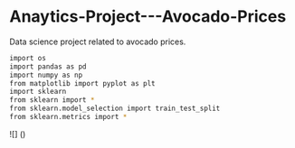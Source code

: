 # Anaytics-Project---Avocado-Prices
Data science project related to avocado prices.
```bash
import os
import pandas as pd
import numpy as np
from matplotlib import pyplot as plt
import sklearn
from sklearn import *
from sklearn.model_selection import train_test_split
from sklearn.metrics import *
```

![] ()
